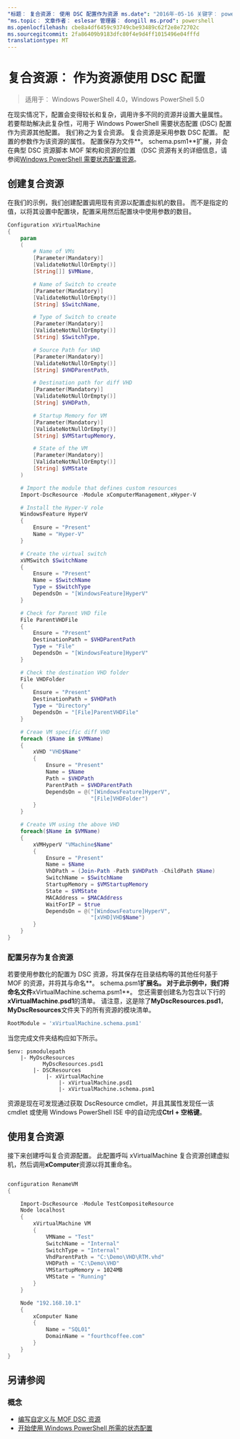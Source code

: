```yaml
---
"标题︰ 复合资源︰ 使用 DSC 配置作为资源 ms.date": "2016年-05-16 关键字︰ powershell，DSC 说明︰"
"ms.topic︰ 文章作者︰ eslesar 管理器︰ dongill ms.prod": powershell
ms.openlocfilehash: cbe8a4df6459c93749cbe93489c62f2e8e72702c
ms.sourcegitcommit: 2fa86409b9183dfc80f4e9d4ff1015496e04fffd
translationtype: MT
---
```

# 复合资源︰ 作为资源使用 DSC 配置

> 适用于︰ Windows PowerShell 4.0，Windows PowerShell 5.0

在现实情况下，配置会变得较长和复杂，调用许多不同的资源并设置大量属性。 若要帮助解决此复杂性，可用于 Windows PowerShell 需要状态配置 (DSC) 配置作为资源其他配置。 我们称之为复合资源。 复合资源是采用参数 DSC 配置。 配置的参数作为该资源的属性。 配置保存为文件**。 schema.psm1**扩展，并会在典型 DSC 资源脚本 MOF 架构和资源的位置 （DSC 资源有关的详细信息，请参阅[Windows PowerShell 需要状态配置资源](resources.md)。

## 创建复合资源

在我们的示例，我们创建配置调用现有资源以配置虚拟机的数目。 而不是指定的值，以将其设置中配置块，配置采用然后配置块中使用参数的数目。

```powershell
Configuration xVirtualMachine
{
    param
    (
        # Name of VMs
        [Parameter(Mandatory)]
        [ValidateNotNullOrEmpty()]
        [String[]] $VMName,

        # Name of Switch to create
        [Parameter(Mandatory)]
        [ValidateNotNullOrEmpty()]
        [String] $SwitchName,

        # Type of Switch to create
        [Parameter(Mandatory)]
        [ValidateNotNullOrEmpty()]
        [String] $SwitchType,

        # Source Path for VHD
        [Parameter(Mandatory)]
        [ValidateNotNullOrEmpty()]
        [String] $VHDParentPath,

        # Destination path for diff VHD
        [Parameter(Mandatory)]
        [ValidateNotNullOrEmpty()]
        [String] $VHDPath,

        # Startup Memory for VM
        [Parameter(Mandatory)]
        [ValidateNotNullOrEmpty()]
        [String] $VMStartupMemory,

        # State of the VM
        [Parameter(Mandatory)]
        [ValidateNotNullOrEmpty()]
        [String] $VMState
    )

    # Import the module that defines custom resources
    Import-DscResource -Module xComputerManagement,xHyper-V

    # Install the Hyper-V role
    WindowsFeature HyperV
    {
        Ensure = "Present"
        Name = "Hyper-V"
    }

    # Create the virtual switch
    xVMSwitch $SwitchName
    {
        Ensure = "Present"
        Name = $SwitchName
        Type = $SwitchType
        DependsOn = "[WindowsFeature]HyperV"
    }

    # Check for Parent VHD file
    File ParentVHDFile
    {
        Ensure = "Present"
        DestinationPath = $VHDParentPath
        Type = "File"
        DependsOn = "[WindowsFeature]HyperV"
    }

    # Check the destination VHD folder
    File VHDFolder
    {
        Ensure = "Present"
        DestinationPath = $VHDPath
        Type = "Directory"
        DependsOn = "[File]ParentVHDFile"
    }

    # Creae VM specific diff VHD
    foreach ($Name in $VMName)
    {
        xVHD "VHD$Name"
        {
            Ensure = "Present"
            Name = $Name
            Path = $VHDPath
            ParentPath = $VHDParentPath
            DependsOn = @("[WindowsFeature]HyperV",
                          "[File]VHDFolder")
        }
    }

    # Create VM using the above VHD
    foreach($Name in $VMName)
    {
        xVMHyperV "VMachine$Name"
        {
            Ensure = "Present"
            Name = $Name
            VhDPath = (Join-Path -Path $VHDPath -ChildPath $Name)
            SwitchName = $SwitchName
            StartupMemory = $VMStartupMemory
            State = $VMState
            MACAddress = $MACAddress
            WaitForIP = $true
            DependsOn = @("[WindowsFeature]HyperV",
                          "[xVHD]VHD$Name")
        }
    }
}
```

### 配置另存为复合资源

若要使用参数化的配置为 DSC 资源，将其保存在目录结构等的其他任何基于 MOF 的资源，并将其与命名**。 schema.psm1**扩展名。 对于此示例中，我们将命名文件**xVirtualMachine.schema.psm1**。 您还需要创建名为包含以下行的**xVirtualMachine.psd1**的清单。 请注意，这是除了**MyDscResources.psd1**， **MyDscResources**文件夹下的所有资源的模块清单。

```powershell
RootModule = 'xVirtualMachine.schema.psm1'
```

当您完成文件夹结构应如下所示。

```
$env: psmodulepath
    |- MyDscResources
           MyDscResources.psd1
        |- DSCResources
            |- xVirtualMachine
                |- xVirtualMachine.psd1
                |- xVirtualMachine.schema.psm1
```

资源是现在可发现通过获取 DscResource cmdlet，并且其属性发现任一该 cmdlet 或使用 Windows PowerShell ISE 中的自动完成**Ctrl + 空格键**。

## 使用复合资源

接下来创建呼叫复合资源配置。 此配置呼叫 xVirtualMachine 复合资源创建虚拟机，然后调用**xComputer**资源以将其重命名。

```powershell

configuration RenameVM
{

    Import-DscResource -Module TestCompositeResource
    Node localhost
    {
        xVirtualMachine VM
        {
            VMName = "Test"
            SwitchName = "Internal"
            SwitchType = "Internal"
            VhdParentPath = "C:\Demo\VHD\RTM.vhd"
            VHDPath = "C:\Demo\VHD"
            VMStartupMemory = 1024MB
            VMState = "Running"
        }
    }

    Node "192.168.10.1"
    {
        xComputer Name
        {
            Name = "SQL01"
            DomainName = "fourthcoffee.com"
        }
    }
}
```

## 另请参阅
### 概念
* [编写自定义与 MOF DSC 资源](authoringResourceMOF.md)
* [开始使用 Windows PowerShell 所需的状态配置](overview.md)

